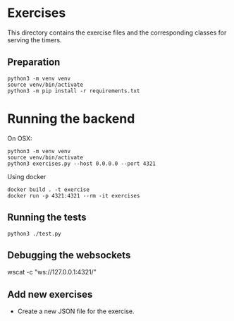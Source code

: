 # Exercises
This directory contains the exercise files and the corresponding classes for serving the timers.

## Preparation
```
python3 -m venv venv
source venv/bin/activate
python3 -m pip install -r requirements.txt
```

# Running the backend
On OSX: 
```
python3 -m venv venv
source venv/bin/activate
python3 exercises.py --host 0.0.0.0 --port 4321 
```

Using docker
```
docker build . -t exercise
docker run -p 4321:4321 --rm -it exercises
```
## Running the tests
```
python3 ./test.py
```

## Debugging the websockets
wscat -c "ws://127.0.0.1:4321/"


## Add new exercises
+ Create a new JSON file for the exercise.
